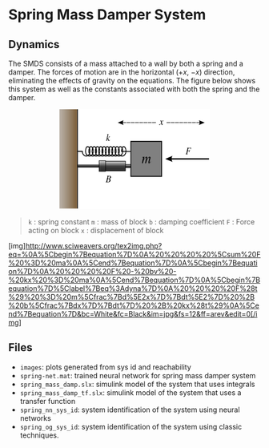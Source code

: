 # Spring Mass Damper System

## Dynamics
The SMDS consists of a mass attached to a wall by both a spring and a damper. The forces of motion are in the horizontal ($+x$, $-x$) direction, eliminating the effects of gravity on the equations. The figure below shows this system as well as the constants associated with both the spring and the damper.
<p align="center">
<img src="./images/Mass-Spring-Damper.png" alt="sys diagram" width="300" height="200">
<p>

> `k` : spring constant
> `m` : mass of block
> `b` : damping coefficient
> `F` : Force acting on block
> `x` : displacement of block

[img]http://www.sciweavers.org/tex2img.php?eq=%0A%5Cbegin%7Bequation%7D%0A%20%20%20%20%5Csum%20F%20%3D%20ma%0A%5Cend%7Bequation%7D%0A%5Cbegin%7Bequation%7D%0A%20%20%20%20F%20-%20bv%20-%20kx%20%3D%20ma%0A%5Cend%7Bequation%7D%0A%5Cbegin%7Bequation%7D%5Clabel%7Beq%3Adyna%7D%0A%20%20%20%20F%28t%29%20%3D%20m%5Cfrac%7Bd%5E2x%7D%7Bdt%5E2%7D%20%2B%20b%5Cfrac%7Bdx%7D%7Bdt%7D%20%2B%20kx%28t%29%0A%5Cend%7Bequation%7D&bc=White&fc=Black&im=jpg&fs=12&ff=arev&edit=0[/img]

## Files
- `images`: plots generated from sys id and reachability
- `spring-net.mat`: trained neural network for spring mass damper system
- `spring_mass_damp.slx`: simulink model of the system that uses integrals
- `spring_mass_damp_tf.slx`: simulink model of the system that uses a transfer function
- `spring_nn_sys_id`: system identification of the system using neural networks
- `spring_og_sys_id`: system identification of the system using classic techniques.
